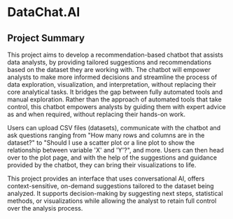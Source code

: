 # DataChat.AI

## Project Summary 

This project aims to develop a recommendation-based chatbot that assists data analysts, by providing tailored suggestions and recommendations based on the dataset they are working with. The chatbot will empower analysts to make more informed decisions and streamline the process of data exploration, visualization, and interpretation, without replacing their core analytical tasks. It bridges the gap between fully automated tools and manual exploration. Rather than the approach of automated tools that take control, this chatbot empowers analysts by guiding them with expert advice as and when required, without replacing their hands-on work. 

Users can upload CSV files (datasets), communicate with the chatbot and ask questions ranging from "How many rows and columns are in the dataset?" to "Should I use a scatter plot or a line plot to show the relationship between variable 'X' and 'Y'?", and more. Users can then head over to the plot page, and with the help of the suggestions and guidance provided by the chatbot, they can bring their visualizations to life. 

This project provides an interface that uses conversational AI, offers context-sensitive, on-demand suggestions tailored to the dataset being analyzed. It supports decision-making by suggesting next steps, statistical methods, or visualizations while allowing the analyst to retain full control over the analysis process. 
